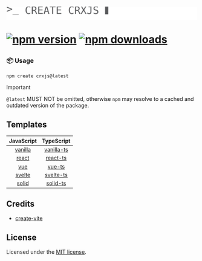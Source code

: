 <h1>
<br/>
<img src="blink.svg" alt="logo">

[![npm version][npm-version-src]][npm-version-href]
[![npm downloads][npm-downloads-src]][npm-downloads-href]

</h1>

### 📦 Usage

```shell
npm create crxjs@latest
```

> [!IMPORTANT]
> `@latest` MUST NOT be omitted, otherwise `npm` may resolve to a cached and outdated version of the package.

## Templates

|         JavaScript          |            TypeScript             |
| :-------------------------: | :-------------------------------: |
| [vanilla][vanilla-template] | [vanilla-ts][vanilla-ts-template] |
|   [react][react-template]   |   [react-ts][react-ts-template]   |
|     [vue][vue-template]     |     [vue-ts][vue-ts-template]     |
|  [svelte][svelte-template]  |  [svelte-ts][svelte-ts-template]  |
|   [solid][solid-template]   |   [solid-ts][solid-ts-template]   |

## Credits

- [create-vite](https://github.com/vitejs/vite/tree/main/packages/create-vite)

## License

Licensed under the [MIT license](LICENSE).

<!-- Badges -->

[npm-version-src]: https://img.shields.io/npm/v/create-crxjs?style=flat&colorA=f2bae4&colorB=298cd6
[npm-version-href]: https://npmjs.com/package/create-crxjs
[npm-downloads-src]: https://img.shields.io/npm/dm/create-crxjs?style=flat&colorA=f2bae4&colorB=298cd6
[npm-downloads-href]: https://npmjs.com/package/create-crxjs

<!-- Template Links -->

[vanilla-template]: templates/vanilla
[vanilla-ts-template]: templates/vanilla-ts
[vue-template]: templates/vue
[vue-ts-template]: templates/vue-ts
[react-template]: templates/react
[react-ts-template]: templates/react-ts
[svelte-template]: templates/svelte
[svelte-ts-template]: templates/svelte-ts
[solid-template]: templates/solid
[solid-ts-template]: templates/solid-ts
